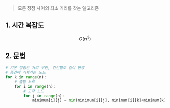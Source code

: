 > 모든 정점 사이의 최소 거리를 찾는 알고리즘

## 1. 시간 복잡도
$$O(n^3)$$
## 2. 문법
```python
# 기본 정점간 거리 무한, 간선별로 길이 변경
# 중간에 거쳐가는 노드
for k in range(n):
	# 출발 노드 
	for i in range(n):
		# 도착 노드
		for j in range(n):
			minimum[i][j] = min(minimum[i][j], minimum[i][k]+minimum[k][j])
```